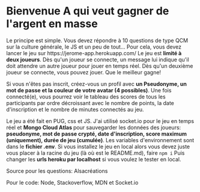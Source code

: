 <h1>Bienvenue A qui veut gagner de l'argent en masse</h1>
<p>Le principe est simple. Vous devez répondre à 10 questions de type QCM sur la culture générale, le JS et un peu de tout...
Pour cela, vous devez lancer le jeu sur https://jerome-app.herokuapp.com/
Le jeu est <strong>limité à deux joueurs</strong>. Dès qu'un joueur se connecte, un message lui indique qu'il doit attendre un autre joueur pour jouer en temps réel.
Dès qu'un deuxième joueur se connecte, vous pouvez jouer. Que le meilleur gagne!
</p>
<p>Si vous n'êtes pas inscrit, créez-vous un profil avec <strong>un Pseudonyme, un mot de passe et la couleur de votre avatar (4 possibles)</strong>. Une fois connecté(e), vous pourrez voir le tableau des scores de tous les participants par ordre décroissant avec le nombre de points, la date d'inscription et le nombre de minutes connectés au jeu.</p>
<p>Le jeu a été fait en PUG, css et JS. J'ai utilisé socket.io pour le jeu en temps réel et <strong>Mongo Cloud Atlas </strong>pour sauvegarder les données des joueurs: <strong>pseudonyme, mot de passe crypté, date d'inscription, score maximum (uniquement), durée de jeu (cumulée)</strong>.
Les variables d'environnement sont dans le <strong>fichier .env</strong>. Si vous installez le jeu en local alors vous devez juste vous placer à la racine du jeu (là où est le README.md), faire <code>npm i</code>
Puis changer les <strong>urls heroku par localhost</strong> si vous voulez le tester en local.
</p>
<p>Source pour les questions: Alsacréations</p>
<p>Pour le code: Node, Stackoverflow, MDN et Socket.io</p>
